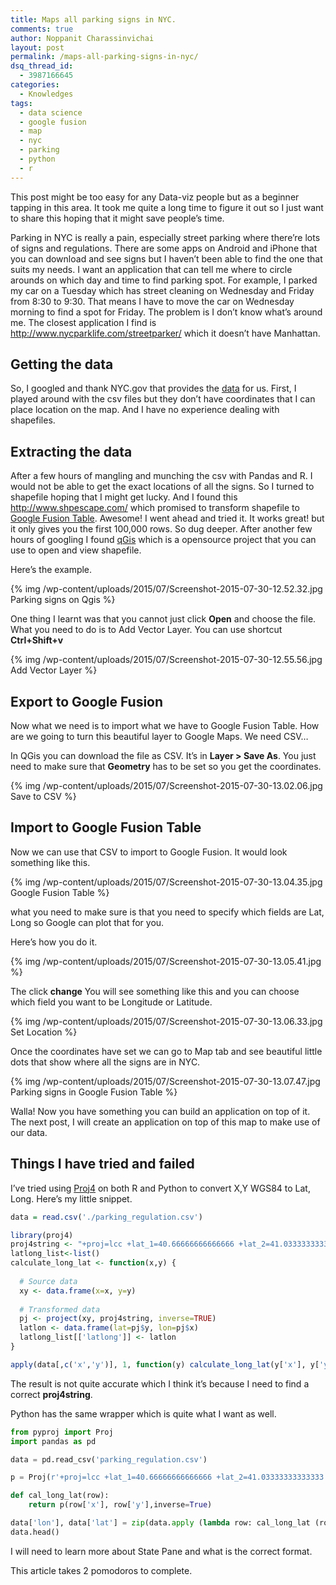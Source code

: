 ```yaml
---
title: Maps all parking signs in NYC.
comments: true
author: Noppanit Charassinvichai
layout: post
permalink: /maps-all-parking-signs-in-nyc/
dsq_thread_id:
  - 3987166645
categories:
  - Knowledges
tags:
  - data science
  - google fusion
  - map
  - nyc
  - parking
  - python
  - r
---
```

This post might be too easy for any Data-viz people but as a beginner tapping in this area. It took me quite a long time to figure it out so I just want to share this hoping that it might save people&#8217;s time. 

Parking in NYC is really a pain, especially street parking where there&#8217;re lots of signs and regulations. There are some apps on Android and iPhone that you can download and see signs but I haven&#8217;t been able to find the one that suits my needs. I want an application that can tell me where to circle arounds on which day and time to find parking spot. For example, I parked my car on a Tuesday which has street cleaning on Wednesday and Friday from 8:30 to 9:30. That means I have to move the car on Wednesday morning to find a spot for Friday. The problem is I don&#8217;t know what&#8217;s around me. The closest application I find is <http://www.nycparklife.com/streetparker/> which it doesn&#8217;t have Manhattan. 

## Getting the data

So, I googled and thank NYC.gov that provides the [data][1] for us. First, I played around with the csv files but they don&#8217;t have coordinates that I can place location on the map. And I have no experience dealing with shapefiles.

## Extracting the data

After a few hours of mangling and munching the csv with Pandas and R. I would not be able to get the exact locations of all the signs. So I turned to shapefile hoping that I might get lucky. And I found this <http://www.shpescape.com/> which promised to transform shapefile to [Google Fusion Table][2]. Awesome! I went ahead and tried it. It works great! but it only gives you the first 100,000 rows. So dug deeper. After another few hours of googling I found [qGis][3] which is a opensource project that you can use to open and view shapefile. 

Here&#8217;s the example.

{% img /wp-content/uploads/2015/07/Screenshot-2015-07-30-12.52.32.jpg Parking signs on Qgis %}

One thing I learnt was that you cannot just click **Open** and choose the file. What you need to do is to <string>Add Vector Layer</strong>. You can use shortcut **Ctrl+Shift+v**

{% img /wp-content/uploads/2015/07/Screenshot-2015-07-30-12.55.56.jpg Add Vector Layer %}

## Export to Google Fusion

Now what we need is to import what we have to Google Fusion Table. How are we going to turn this beautiful layer to Google Maps. We need CSV&#8230;

In QGis you can download the file as CSV. It&#8217;s in **Layer > Save As**. You just need to make sure that **Geometry** has to be set so you get the coordinates.

{% img /wp-content/uploads/2015/07/Screenshot-2015-07-30-13.02.06.jpg Save to CSV %}

## Import to Google Fusion Table

Now we can use that CSV to import to Google Fusion. It would look something like this.

{% img /wp-content/uploads/2015/07/Screenshot-2015-07-30-13.04.35.jpg Google Fusion Table %}

what you need to make sure is that you need to specify which fields are Lat, Long so Google can plot that for you.

Here&#8217;s how you do it.

{% img /wp-content/uploads/2015/07/Screenshot-2015-07-30-13.05.41.jpg %}

The click **change** You will see something like this and you can choose which field you want to be Longitude or Latitude. 

{% img /wp-content/uploads/2015/07/Screenshot-2015-07-30-13.06.33.jpg Set Location %}

Once the coordinates have set we can go to Map tab and see beautiful little dots that show where all the signs are in NYC.

{% img /wp-content/uploads/2015/07/Screenshot-2015-07-30-13.07.47.jpg Parking signs in Google Fusion Table %}

Walla! Now you have something you can build an application on top of it. The next post, I will create an application on top of this map to make use of our data. 

## Things I have tried and failed

I&#8217;ve tried using [Proj4][11] on both R and Python to convert X,Y WGS84 to Lat, Long. Here&#8217;s my little snippet.

``` R
data = read.csv('./parking_regulation.csv')

library(proj4)
proj4string <- "+proj=lcc +lat_1=40.66666666666666 +lat_2=41.03333333333333 +lat_0=40.16666666666666 +lon_0=-74 +x_0=300000 +y_0=0 +ellps=GRS80 +datum=NAD83 +to_meter=0.3048006096012192 +no_defs"
latlong_list<-list()
calculate_long_lat <- function(x,y) {
  
  # Source data
  xy <- data.frame(x=x, y=y)
  
  # Transformed data
  pj <- project(xy, proj4string, inverse=TRUE)
  latlon <- data.frame(lat=pj$y, lon=pj$x)
  latlong_list[['latlong']] <- latlon
}

apply(data[,c('x','y')], 1, function(y) calculate_long_lat(y['x'], y['y']))
```

The result is not quite accurate which I think it&#8217;s because I need to find a correct **proj4string**.

Python has the same wrapper which is quite what I want as well.

``` python
from pyproj import Proj
import pandas as pd

data = pd.read_csv('parking_regulation.csv')

p = Proj(r'+proj=lcc +lat_1=40.66666666666666 +lat_2=41.03333333333333 +lat_0=40.16666666666666 +lon_0=-74 +x_0=300000 +y_0=0 +ellps=GRS80 +datum=NAD83 +to_meter=0.3048006096012192 +no_defs')

def cal_long_lat(row):
    return p(row['x'], row['y'],inverse=True)

data['lon'], data['lat'] = zip(data.apply (lambda row: cal_long_lat (row),axis=1))
data.head()
```

I will need to learn more about State Pane and what is the correct format.

This article takes 2 pomodoros to complete.

 [1]: http://www.nyc.gov/html/dot/html/about/datafeeds.shtml#parking
 [2]: https://support.google.com/fusiontables/answer/2571232?hl=en
 [3]: http://www.qgis.org/en/site/
 [11]: https://github.com/OSGeo/proj.4
